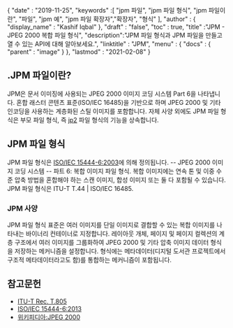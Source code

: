 {
  "date" : "2019-11-25",
  "keywords" :[ "jpm 파일", "jpm 파일 형식", "jpm 파일이란", "파일", "jpm 예", "jpm 파일 확장자","확장자", "형식" ],
  "author" : {
    "display_name" : "Kashif Iqbal"
},
  "draft" : "false",
  "toc" : true,
  "title" :"JPM - JPEG 2000 복합 파일 형식",
  "description":"JPM 파일 형식과 JPM 파일을 만들고 열 수 있는 API에 대해 알아보세요.",
  "linktitle" : "JPM",
  "menu" : {
    "docs" : {
      "parent" : "image"
}
},
  "lastmod" : "2021-02-08"
}

## .JPM 파일이란?

JPM은 문서 이미징에 사용되는 JPEG 2000 이미지 코딩 시스템 Part 6을 나타냅니다. 혼합 래스터 콘텐츠 표준(ISO/IEC 16485)을 기반으로 하며 JPEG 2000 및 기타 인코딩을 사용하는 계층화된 스틸 이미지를 포함합니다. 자체 사양 외에도 JPM 파일 형식은 부모 파일 형식, 즉 [jp2](/ko/image/jp2/) 파일 형식의 기능을 상속합니다.

## JPM 파일 형식

JPM 파일 형식은 [ISO/IEC 15444-6:2003](https://www.iso.org/standard/61124.html)에 의해 정의됩니다. -- JPEG 2000 이미지 코딩 시스템 -- 파트 6: 복합 이미지 파일 형식. 복합 이미지에는 연속 톤 및 이중 수준 압축 방법을 혼합해야 하는 스캔 이미지, 합성 이미지 또는 둘 다 포함될 수 있습니다. JPM 파일 형식은 ITU-T T.44 | ISO/IEC 16485.

### JPM 사양
JPM 파일 형식 표준은 여러 이미지를 단일 이미지로 결합할 수 있는 복합 이미지를 나타내는 바이너리 컨테이너로 지정합니다. 레이아웃 개체, 페이지 및 페이지 컬렉션의 계층 구조에서 여러 이미지를 그룹화하여 JPEG 2000 및 기타 압축 이미지 데이터 형식을 저장하는 메커니즘을 설정합니다. 형식에는 메타데이터(디지털 도서관 프로젝트에서 구조적 메타데이터라고도 함)를 통합하는 메커니즘이 포함됩니다.

## 참고문헌

* [ITU-T Rec. T.805](http://www.itu.int/rec/T-REC-T.805/en)
* [ISO/IEC 15444-6:2013](https://www.iso.org/standard/61124.html)
* [위키피디아:JPEG 2000](https://en.wikipedia.org/wiki/JPEG_2000)

